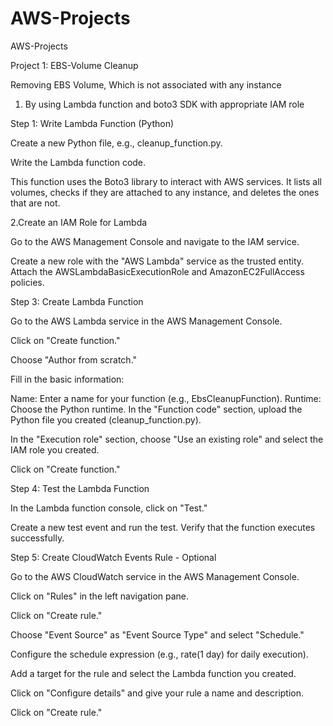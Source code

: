 # AWS-Projects
AWS-Projects

Project 1: EBS-Volume Cleanup

Removing EBS Volume, Which is not associated with any instance

1.  By using Lambda function and boto3 SDK with appropriate IAM role

Step 1: Write Lambda Function (Python)

Create a new Python file, e.g., cleanup_function.py.

Write the Lambda function code.

This function uses the Boto3 library to interact with AWS services. It lists all volumes, checks if they are attached to any instance, and deletes the ones that are not.




2.Create an IAM Role for Lambda

Go to the AWS Management Console and navigate to the IAM service.

Create a new role with the "AWS Lambda" service as the trusted entity. Attach the AWSLambdaBasicExecutionRole and AmazonEC2FullAccess policies.

Step 3: Create Lambda Function

Go to the AWS Lambda service in the AWS Management Console.

Click on "Create function."

Choose "Author from scratch."

Fill in the basic information:

Name: Enter a name for your function (e.g., EbsCleanupFunction).
Runtime: Choose the Python runtime.
In the "Function code" section, upload the Python file you created (cleanup_function.py).

In the "Execution role" section, choose "Use an existing role" and select the IAM role you created.

Click on "Create function."


Step 4: Test the Lambda Function

In the Lambda function console, click on "Test."

Create a new test event and run the test. Verify that the function executes successfully.


Step 5: Create CloudWatch Events Rule  - Optional

Go to the AWS CloudWatch service in the AWS Management Console.

Click on "Rules" in the left navigation pane.

Click on "Create rule."

Choose "Event Source" as "Event Source Type" and select "Schedule."

Configure the schedule expression (e.g., rate(1 day) for daily execution).

Add a target for the rule and select the Lambda function you created.

Click on "Configure details" and give your rule a name and description.

Click on "Create rule."
